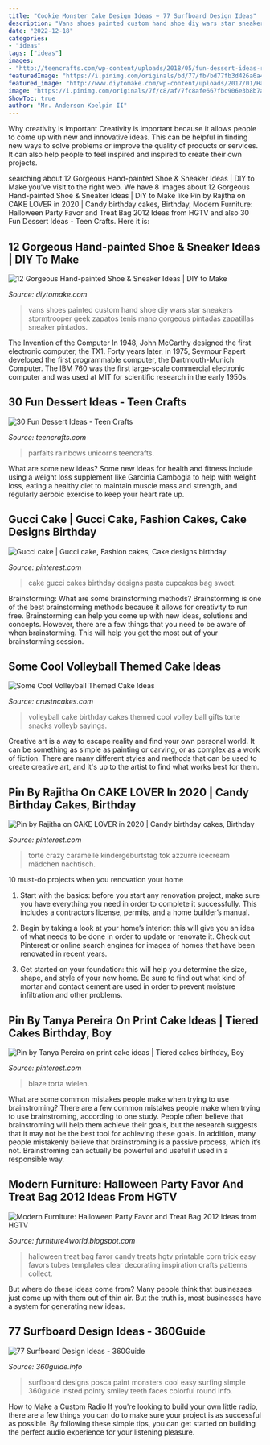```yaml
---
title: "Cookie Monster Cake Design Ideas ~ 77 Surfboard Design Ideas"
description: "Vans shoes painted custom hand shoe diy wars star sneakers stormtrooper geek zapatos tenis mano gorgeous pintadas zapatillas sneaker pintados"
date: "2022-12-18"
categories:
- "ideas"
tags: ["ideas"]
images:
- "http://teencrafts.com/wp-content/uploads/2018/05/fun-dessert-ideas-rainbow-no-bake-cheesecake-parfaits.jpg"
featuredImage: "https://i.pinimg.com/originals/bd/77/fb/bd77fb3d426a6a42973b0ff9b9f207df.jpg"
featured_image: "http://www.diytomake.com/wp-content/uploads/2017/01/Hand-Painted-Stormtrooper-Vans-Shoes.jpg"
image: "https://i.pinimg.com/originals/7f/c8/af/7fc8afe667fbc906e3b8b7ad3be88293.jpg"
ShowToc: true
author: "Mr. Anderson Koelpin II"
---
```



Why creativity is important
Creativity is important because it allows people to come up with new and innovative ideas. This can be helpful in finding new ways to solve problems or improve the quality of products or services. It can also help people to feel inspired and inspired to create their own projects.

	

		
searching about 12 Gorgeous Hand-painted Shoe &amp; Sneaker Ideas | DIY to Make you've visit to the right web. We have 8 Images about 12 Gorgeous Hand-painted Shoe &amp; Sneaker Ideas | DIY to Make like Pin by Rajitha on CAKE LOVER in 2020 | Candy birthday cakes, Birthday, Modern Furniture: Halloween Party Favor and Treat Bag 2012 Ideas from HGTV and also 30 Fun Dessert Ideas - Teen Crafts. Here it is:
		
    
## 12 Gorgeous Hand-painted Shoe &amp; Sneaker Ideas | DIY To Make

<img loading=lazy src="http://www.diytomake.com/wp-content/uploads/2017/01/Hand-Painted-Stormtrooper-Vans-Shoes.jpg" onerror="this.onerror=null;this.src='https://tse1.mm.bing.net/th?id=OIP.2SuTSPSsJ1rkCkXKg3k_XwHaJ4&amp;pid=15.1';" alt="12 Gorgeous Hand-painted Shoe &amp; Sneaker Ideas | DIY to Make">

_Source: diytomake.com_

>vans shoes painted custom hand shoe diy wars star sneakers stormtrooper geek zapatos tenis mano gorgeous pintadas zapatillas sneaker pintados. 

	

The Invention of the Computer
In 1948, John McCarthy designed the first electronic computer, the TX1. Forty years later, in 1975, Seymour Papert developed the first programmable computer, the Dartmouth-Munich Computer. The IBM 760 was the first large-scale commercial electronic computer and was used at MIT for scientific research in the early 1950s.

    
## 30 Fun Dessert Ideas - Teen Crafts

<img loading=lazy src="http://teencrafts.com/wp-content/uploads/2018/05/fun-dessert-ideas-rainbow-no-bake-cheesecake-parfaits.jpg" onerror="this.onerror=null;this.src='https://tse1.mm.bing.net/th?id=OIP.yxSOKCfbH4-y0ZX9ttiu9gHaLG&amp;pid=15.1';" alt="30 Fun Dessert Ideas - Teen Crafts">

_Source: teencrafts.com_

>parfaits rainbows unicorns teencrafts. 

	

What are some new ideas?
Some new ideas for health and fitness include using a weight loss supplement like Garcinia Cambogia to help with weight loss, eating a healthy diet to maintain muscle mass and strength, and regularly aerobic exercise to keep your heart rate up.

    
## Gucci Cake | Gucci Cake, Fashion Cakes, Cake Designs Birthday

<img loading=lazy src="https://i.pinimg.com/originals/bd/77/fb/bd77fb3d426a6a42973b0ff9b9f207df.jpg" onerror="this.onerror=null;this.src='https://tse3.mm.bing.net/th?id=OIP.bmEeMtum8BEVBNRqgWE9_gHaNK&amp;pid=15.1';" alt="Gucci cake | Gucci cake, Fashion cakes, Cake designs birthday">

_Source: pinterest.com_

>cake gucci cakes birthday designs pasta cupcakes bag sweet. 

	

Brainstorming: What are some brainstorming methods?
Brainstorming is one of the best brainstorming methods because it allows for creativity to run free. Brainstorming can help you come up with new ideas, solutions and concepts. However, there are a few things that you need to be aware of when brainstorming. This will help you get the most out of your brainstorming session.

    
## Some Cool Volleyball Themed Cake Ideas

<img loading=lazy src="http://www.crustncakes.com/blog/wp-content/uploads/2017/07/14d8e0a062b12314011d697bb93ce1ad-volleyball-birthday-cakes-volleyball-cake-ideas.jpg" onerror="this.onerror=null;this.src='https://tse2.mm.bing.net/th?id=OIP.oR8sb-Nb2mI4rJLiTvvurAHaJ3&amp;pid=15.1';" alt="Some Cool Volleyball Themed Cake Ideas">

_Source: crustncakes.com_

>volleyball cake birthday cakes themed cool volley ball gifts torte snacks volleyb sayings. 

	

Creative art is a way to escape reality and find your own personal world. It can be something as simple as painting or carving, or as complex as a work of fiction. There are many different styles and methods that can be used to create creative art, and it's up to the artist to find what works best for them.

    
## Pin By Rajitha On CAKE LOVER In 2020 | Candy Birthday Cakes, Birthday

<img loading=lazy src="https://i.pinimg.com/originals/7f/c8/af/7fc8afe667fbc906e3b8b7ad3be88293.jpg" onerror="this.onerror=null;this.src='https://tse1.mm.bing.net/th?id=OIP.Cg13MP5REMaNLhbltw6b8QHaLH&amp;pid=15.1';" alt="Pin by Rajitha on CAKE LOVER in 2020 | Candy birthday cakes, Birthday">

_Source: pinterest.com_

>torte crazy caramelle kindergeburtstag tok azzurre icecream mädchen nachtisch. 

	

10 must-do projects when you renovation your home
1. Start with the basics: before you start any renovation project, make sure you have everything you need in order to complete it successfully. This includes a contractors license, permits, and a home builder’s manual.
2. Begin by taking a look at your home’s interior: this will give you an idea of what needs to be done in order to update or renovate it. Check out Pinterest or online search engines for images of homes that have been renovated in recent years.

3. Get started on your foundation: this will help you determine the size, shape, and style of your new home. Be sure to find out what kind of mortar and contact cement are used in order to prevent moisture infiltration and other problems.


    
## Pin By Tanya Pereira On Print Cake Ideas | Tiered Cakes Birthday, Boy

<img loading=lazy src="https://i.pinimg.com/736x/5e/55/25/5e55257a73fff204160f7a26b7dc46ea--cake-ideas.jpg" onerror="this.onerror=null;this.src='https://tse4.mm.bing.net/th?id=OIP.igSuMcLfWk9iHz_sys56rAHaJ4&amp;pid=15.1';" alt="Pin by Tanya Pereira on print cake ideas | Tiered cakes birthday, Boy">

_Source: pinterest.com_

>blaze torta wielen. 

	

What are some common mistakes people make when trying to use brainstroming?
There are a few common mistakes people make when trying to use brainstroming, according to one study. People often believe that brainstroming will help them achieve their goals, but the research suggests that it may not be the best tool for achieving these goals. In addition, many people mistakenly believe that brainstroming is a passive process, which it’s not. Brainstroming can actually be powerful and useful if used in a responsible way.

    
## Modern Furniture: Halloween Party Favor And Treat Bag 2012 Ideas From HGTV

<img loading=lazy src="https://1.bp.blogspot.com/-GL5gsFbXTg0/UFAk6tgm3iI/AAAAAAAAIEE/8s0vrJvvEPM/s1600/Halloween-Party-Favor-Treat-Bag-2013-Ideas-3.jpg" onerror="this.onerror=null;this.src='https://tse2.mm.bing.net/th?id=OIP.rqu2odDLXc_ufoej--ksVgHaJ7&amp;pid=15.1';" alt="Modern Furniture: Halloween Party Favor and Treat Bag 2012 Ideas from HGTV">

_Source: furniture4world.blogspot.com_

>halloween treat bag favor candy treats hgtv printable corn trick easy favors tubes templates clear decorating inspiration crafts patterns collect. 

	

But where do these ideas come from? Many people think that businesses just come up with them out of thin air. But the truth is, most businesses have a system for generating new ideas.

    
## 77 Surfboard Design Ideas - 360Guide

<img loading=lazy src="https://360guide.info/wp-content/uploads/2014/06/surfboard-art-83-412x800.jpg" onerror="this.onerror=null;this.src='https://tse4.mm.bing.net/th?id=OIP.BIOdHtSYgsBs6S4KTO2AVQAAAA&amp;pid=15.1';" alt="77 Surfboard Design Ideas - 360Guide">

_Source: 360guide.info_

>surfboard designs posca paint monsters cool easy surfing simple 360guide insted pointy smiley teeth faces colorful round info. 

	

How to Make a Custom Radio
If you're looking to build your own little radio, there are a few things you can do to make sure your project is as successful as possible. By following these simple tips, you can get started on building the perfect audio experience for your listening pleasure.

